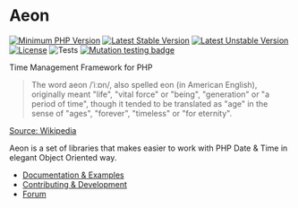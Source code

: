 # Aeon

[![Minimum PHP Version](https://img.shields.io/badge/php-%3E%3D%207.4-8892BF.svg)](https://php.net/)
[![Latest Stable Version](https://poser.pugx.org/aeon-php/calendar/v)](//packagist.org/packages/aeon-php/calendar)
[![Latest Unstable Version](https://poser.pugx.org/aeon-php/calendar/v/unstable)](//packagist.org/packages/aeon-php/calendar)
[![License](https://poser.pugx.org/aeon-php/calendar/license)](//packagist.org/packages/aeon-php/calendar)
![Tests](https://github.com/aeon-php/calendar/workflows/Tests/badge.svg?branch=1.x)
[![Mutation testing badge](https://img.shields.io/endpoint?style=flat&url=https%3A%2F%2Fbadge-api.stryker-mutator.io%2Fgithub.com%2Faeon-php%2Fcalendar%2F1.x)](https://dashboard.stryker-mutator.io/reports/github.com/aeon-php/calendar/1.x)

Time Management Framework for PHP

> The word aeon /ˈiːɒn/, also spelled eon (in American English), originally meant "life", "vital force" or "being", 
> "generation" or "a period of time", though it tended to be translated as "age" in the sense of "ages", "forever", 
> "timeless" or "for eternity".

[Source: Wikipedia](https://en.wikipedia.org/wiki/Aeon) 

Aeon is a set of libraries that makes easier to work with PHP Date & Time in elegant Object Oriented way.

* [Documentation & Examples](https://aeon-php.org/docs/calendar/)
* [Contributing & Development](https://github.com/aeon-php/.github/blob/master/CONTRIBUTING.md)
* [Forum](https://forum.aeon-php.org) 

